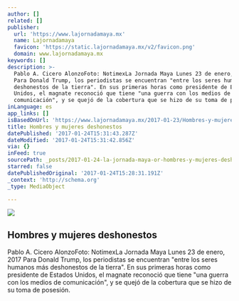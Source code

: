 ```yaml
---
author: []
related: []
publisher:
  url: 'https://www.lajornadamaya.mx'
  name: Lajornadamaya
  favicon: 'https://static.lajornadamaya.mx/v2/favicon.png'
  domain: www.lajornadamaya.mx
keywords: []
description: >-
  Pablo A. Cicero AlonzoFoto: NotimexLa Jornada Maya Lunes 23 de enero, 2017
  Para Donald Trump, los periodistas se encuentran "entre los seres humanos más
  deshonestos de la tierra". En sus primeras horas como presidente de Estados
  Unidos, el magnate reconoció que tiene "una guerra con los medios de
  comunicación", y se quejó de la cobertura que se hizo de su toma de posesión.
inLanguage: es
app_links: []
isBasedOnUrl: 'https://www.lajornadamaya.mx/2017-01-23/Hombres-y-mujeres-deshonestos'
title: Hombres y mujeres deshonestos
datePublished: '2017-01-24T15:31:43.287Z'
dateModified: '2017-01-24T15:31:42.856Z'
via: {}
inFeed: true
sourcePath: _posts/2017-01-24-la-jornada-maya-or-hombres-y-mujeres-deshonestos.md
starred: false
datePublishedOriginal: '2017-01-24T15:28:31.191Z'
_context: 'http://schema.org'
_type: MediaObject

---
```

<article style=""><img src="https://img.lajornadamaya.mx/32/g1ab51go5gbs_640-414-cover" /><h1>Hombres y mujeres deshonestos</h1><p>Pablo A. Cicero AlonzoFoto: NotimexLa Jornada Maya Lunes 23 de enero, 2017 Para Donald Trump, los periodistas se encuentran "entre los seres humanos más deshonestos de la tierra". En sus primeras horas como presidente de Estados Unidos, el magnate reconoció que tiene "una guerra con los medios de comunicación", y se quejó de la cobertura que se hizo de su toma de posesión.</p></article>